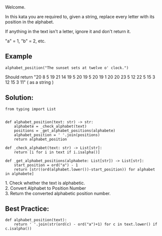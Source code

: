Welcome.

In this kata you are required to, given a string, replace every letter with its position in the alphabet.

If anything in the text isn't a letter, ignore it and don't return it.

"a" = 1, "b" = 2, etc.

## Example

```
alphabet_position("The sunset sets at twelve o' clock.")
```

Should return "20 8 5 19 21 14 19 5 20 19 5 20 19 1 20 20 23 5 12 22 5 15 3 12 15 3 11" ( as a string )

## Solution:

```
from typing import List


def alphabet_position(text: str) -> str:
    alphabete = _check_alphabet(text)
    positions = _get_alphabet_positions(alphabete)
    alphabet_position = ' '.join(positions)
    return alphabet_position

def _check_alphabet(text: str) -> List[str]:
    return [i for i in text if i.isalpha()]

def _get_alphabet_positions(alphabete: List[str]) -> List[str]:
    start_position = ord("a") - 1
    return [str((ord(alphabet.lower())-start_position)) for alphabet in alphabete]
```

  
1\. Check whether the text is alphabetic.  
2\. Convert Alphabet to Position Number  
3\. Return the converted alphabetic position number.

## Best Practice:

```
def alphabet_position(text):
    return ' '.join(str(ord(c) - ord("a")+1) for c in text.lower() if c.isalpha())
```